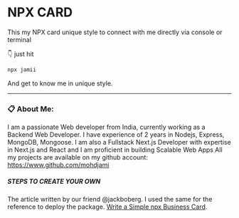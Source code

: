 # NPX CARD

This my NPX card unique style to connect with me directly via console or terminal

👇 just hit

```bash
npx jamii
```

And get to know me in unique style.

<hr/>

### 📋 About Me:

I am a passionate Web developer from India, currently working as a Backend Web Developer. I have experience of 2 years in Nodejs, Express, MongoDB, Mongoose.
I am also a Fullstack Next.js Developer with expertise in Next.js and React and I am proficient in building Scalable Web Apps
All my projects are available on my github account: https://www.github.com/mohdjami

##### STEPS TO CREATE YOUR OWN

The article written by our friend @jackboberg. I used the same for the reference to deploy the package.
[Write a Simple npx Business Card](https://studioelsa.se/blog/open-source-oss-npx-business-card).
